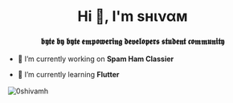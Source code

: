 <h1 align="center">Hi 👋, I'm ѕнιναм</h1>
<h3 align="center">𝖇𝖞𝖙𝖊 𝖇𝖞 𝖇𝖞𝖙𝖊 𝖊𝖒𝖕𝖔𝖜𝖊𝖗𝖎𝖓𝖌 𝖉𝖊𝖛𝖊𝖑𝖔𝖕𝖊𝖗𝖘 𝖘𝖙𝖚𝖉𝖊𝖓𝖙 𝖈𝖔𝖒𝖒𝖚𝖓𝖎𝖙𝖞</h3>

- 🔭 I’m currently working on **Spam Ham Classier**

- 🌱 I’m currently learning **Flutter**


<p>&nbsp;<img align="center" src="https://github-readme-stats.vercel.app/api?username=0shivamh&show_icons=true&locale=en" alt="0shivamh" /></p>
